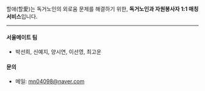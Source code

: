 
할애(할愛)는 독거노인의 외로움 문제를 해결하기 위한, **독거노인과 자원봉사자 1:1 매칭 서비스**입니다.

---

#### 서울메이트 팀
* 박선희, 신예지, 양시연, 이선영, 최고운


#### 문의
* 메일: mn04098@naver.com
